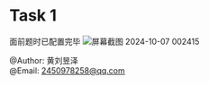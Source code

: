 # Task 1

面前题时已配置完毕 
![屏幕截图 2024-10-07 002415](https://github.com/user-attachments/assets/79d3afba-c6ee-4b53-8946-315c5a45aa70)

@Author: 黄刘昱泽  
@Email: 2450978258@qq.com

